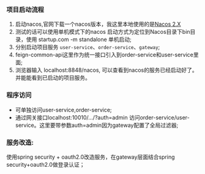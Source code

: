 ### 项目启动流程
1. 启动nacos,官网下载一个nacos版本，我这里本地使用的是[Nacos 2.X](https://github.com/alibaba/nacos/releases/download/2.2.3/nacos-server-2.2.3.zip)
2. 测试的话可以使用单机模式下的nacos 启动方式为定位到Nacos目录下bin目录，使用 startup.com -m standalone 单机启动;
3. 分别启动项目服务 `user-service`、`order-service`、`gateway`;
4. feign-common-api这里作为统一接口引入到order-service和user-service里面;
5. 浏览器输入 localhost:8848/nacos, 可以查看到nacos的服务已经启动好了。并能能看到已启动的项目服务。

### 程序访问
- 可单独访问user-service,order-service;
- 通过网关接口localhost:10010/.../?auth=admin 访问order-service/user-service。这里要带参数auth=admin因为gateway配置了全局过滤器;

### 服务改造:

使用spring security + oauth2.0改造服务，在gateway层面结合spring security+oauth2.0做登录认证；